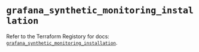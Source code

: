 # `grafana_synthetic_monitoring_installation`

Refer to the Terraform Registory for docs: [`grafana_synthetic_monitoring_installation`](https://registry.terraform.io/providers/grafana/grafana/3.16.0/docs/resources/synthetic_monitoring_installation).
